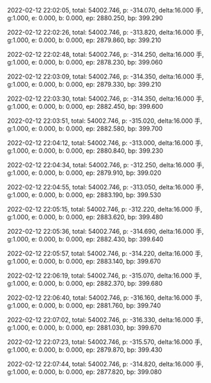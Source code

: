 2022-02-12 22:02:05, total: 54002.746, p: -314.070, delta:16.000 手, g:1.000, e: 0.000, b: 0.000, ep: 2880.250, bp: 399.290

2022-02-12 22:02:26, total: 54002.746, p: -313.820, delta:16.000 手, g:1.000, e: 0.000, b: 0.000, ep: 2879.860, bp: 399.210

2022-02-12 22:02:48, total: 54002.746, p: -314.250, delta:16.000 手, g:1.000, e: 0.000, b: 0.000, ep: 2878.230, bp: 399.060

2022-02-12 22:03:09, total: 54002.746, p: -314.350, delta:16.000 手, g:1.000, e: 0.000, b: 0.000, ep: 2879.330, bp: 399.210

2022-02-12 22:03:30, total: 54002.746, p: -314.350, delta:16.000 手, g:1.000, e: 0.000, b: 0.000, ep: 2882.450, bp: 399.600

2022-02-12 22:03:51, total: 54002.746, p: -315.020, delta:16.000 手, g:1.000, e: 0.000, b: 0.000, ep: 2882.580, bp: 399.700

2022-02-12 22:04:12, total: 54002.746, p: -313.000, delta:16.000 手, g:1.000, e: 0.000, b: 0.000, ep: 2880.840, bp: 399.230

2022-02-12 22:04:34, total: 54002.746, p: -312.250, delta:16.000 手, g:1.000, e: 0.000, b: 0.000, ep: 2879.910, bp: 399.020

2022-02-12 22:04:55, total: 54002.746, p: -313.050, delta:16.000 手, g:1.000, e: 0.000, b: 0.000, ep: 2883.190, bp: 399.530

2022-02-12 22:05:15, total: 54002.746, p: -312.220, delta:16.000 手, g:1.000, e: 0.000, b: 0.000, ep: 2883.620, bp: 399.480

2022-02-12 22:05:36, total: 54002.746, p: -314.690, delta:16.000 手, g:1.000, e: 0.000, b: 0.000, ep: 2882.430, bp: 399.640

2022-02-12 22:05:57, total: 54002.746, p: -314.220, delta:16.000 手, g:1.000, e: 0.000, b: 0.000, ep: 2883.140, bp: 399.670

2022-02-12 22:06:19, total: 54002.746, p: -315.070, delta:16.000 手, g:1.000, e: 0.000, b: 0.000, ep: 2882.370, bp: 399.680

2022-02-12 22:06:40, total: 54002.746, p: -316.160, delta:16.000 手, g:1.000, e: 0.000, b: 0.000, ep: 2881.760, bp: 399.740

2022-02-12 22:07:02, total: 54002.746, p: -316.330, delta:16.000 手, g:1.000, e: 0.000, b: 0.000, ep: 2881.030, bp: 399.670

2022-02-12 22:07:23, total: 54002.746, p: -315.570, delta:16.000 手, g:1.000, e: 0.000, b: 0.000, ep: 2879.870, bp: 399.430

2022-02-12 22:07:44, total: 54002.746, p: -314.820, delta:16.000 手, g:1.000, e: 0.000, b: 0.000, ep: 2877.820, bp: 399.080
